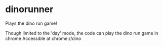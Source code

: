 # dinorunner
Plays the dino run game!

Though limited to the 'day' mode, the code can play the dino run game in chrome
Accessible at chrome://dino
